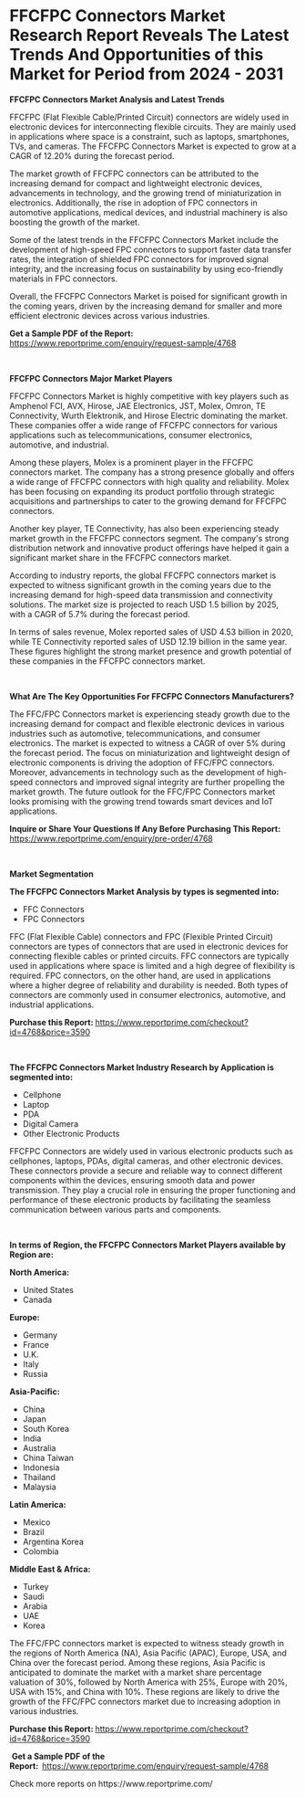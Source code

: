 <p><h1>FFCFPC Connectors Market Research Report Reveals The Latest Trends And Opportunities of this Market for Period from 2024 - 2031</h1></p><p><strong>FFCFPC Connectors Market Analysis and Latest Trends</strong></p>
<p><p>FFCFPC (Flat Flexible Cable/Printed Circuit) connectors are widely used in electronic devices for interconnecting flexible circuits. They are mainly used in applications where space is a constraint, such as laptops, smartphones, TVs, and cameras. The FFCFPC Connectors Market is expected to grow at a CAGR of 12.20% during the forecast period.</p><p>The market growth of FFCFPC connectors can be attributed to the increasing demand for compact and lightweight electronic devices, advancements in technology, and the growing trend of miniaturization in electronics. Additionally, the rise in adoption of FPC connectors in automotive applications, medical devices, and industrial machinery is also boosting the growth of the market.</p><p>Some of the latest trends in the FFCFPC Connectors Market include the development of high-speed FPC connectors to support faster data transfer rates, the integration of shielded FPC connectors for improved signal integrity, and the increasing focus on sustainability by using eco-friendly materials in FPC connectors.</p><p>Overall, the FFCFPC Connectors Market is poised for significant growth in the coming years, driven by the increasing demand for smaller and more efficient electronic devices across various industries.</p></p>
<p><strong>Get a Sample PDF of the Report:&nbsp;</strong> <a href="https://www.reportprime.com/enquiry/request-sample/4768">https://www.reportprime.com/enquiry/request-sample/4768</a></p>
<p>&nbsp;</p>
<p><strong>FFCFPC Connectors Major Market Players</strong></p>
<p><p>FFCFPC Connectors Market is highly competitive with key players such as Amphenol FCI, AVX, Hirose, JAE Electronics, JST, Molex, Omron, TE Connectivity, Wurth Elektronik, and Hirose Electric dominating the market. These companies offer a wide range of FFCFPC connectors for various applications such as telecommunications, consumer electronics, automotive, and industrial.</p><p>Among these players, Molex is a prominent player in the FFCFPC connectors market. The company has a strong presence globally and offers a wide range of FFCFPC connectors with high quality and reliability. Molex has been focusing on expanding its product portfolio through strategic acquisitions and partnerships to cater to the growing demand for FFCFPC connectors.</p><p>Another key player, TE Connectivity, has also been experiencing steady market growth in the FFCFPC connectors segment. The company's strong distribution network and innovative product offerings have helped it gain a significant market share in the FFCFPC connectors market.</p><p>According to industry reports, the global FFCFPC connectors market is expected to witness significant growth in the coming years due to the increasing demand for high-speed data transmission and connectivity solutions. The market size is projected to reach USD 1.5 billion by 2025, with a CAGR of 5.7% during the forecast period.</p><p>In terms of sales revenue, Molex reported sales of USD 4.53 billion in 2020, while TE Connectivity reported sales of USD 12.19 billion in the same year. These figures highlight the strong market presence and growth potential of these companies in the FFCFPC connectors market.</p></p>
<p>&nbsp;</p>
<p><strong>What Are The Key Opportunities For FFCFPC Connectors Manufacturers?</strong></p>
<p><p>The FFC/FPC Connectors market is experiencing steady growth due to the increasing demand for compact and flexible electronic devices in various industries such as automotive, telecommunications, and consumer electronics. The market is expected to witness a CAGR of over 5% during the forecast period. The focus on miniaturization and lightweight design of electronic components is driving the adoption of FFC/FPC connectors. Moreover, advancements in technology such as the development of high-speed connectors and improved signal integrity are further propelling the market growth. The future outlook for the FFC/FPC Connectors market looks promising with the growing trend towards smart devices and IoT applications.</p></p>
<p><strong>Inquire or Share Your Questions If Any Before Purchasing This Report:</strong> <a href="https://www.reportprime.com/enquiry/pre-order/4768">https://www.reportprime.com/enquiry/pre-order/4768</a></p>
<p>&nbsp;</p>
<p><strong>Market Segmentation</strong></p>
<p><strong>The FFCFPC Connectors Market Analysis by types is segmented into:</strong></p>
<p><ul><li>FFC Connectors</li><li>FPC Connectors</li></ul></p>
<p><p>FFC (Flat Flexible Cable) connectors and FPC (Flexible Printed Circuit) connectors are types of connectors that are used in electronic devices for connecting flexible cables or printed circuits. FFC connectors are typically used in applications where space is limited and a high degree of flexibility is required. FPC connectors, on the other hand, are used in applications where a higher degree of reliability and durability is needed. Both types of connectors are commonly used in consumer electronics, automotive, and industrial applications.</p></p>
<p><strong>Purchase this Report:&nbsp;</strong><a href="https://www.reportprime.com/checkout?id=4768&price=3590">https://www.reportprime.com/checkout?id=4768&price=3590</a></p>
<p>&nbsp;</p>
<p><strong>The FFCFPC Connectors Market Industry Research by Application is segmented into:</strong></p>
<p><ul><li>Cellphone</li><li>Laptop</li><li>PDA</li><li>Digital Camera</li><li>Other Electronic Products</li></ul></p>
<p><p>FFCFPC Connectors are widely used in various electronic products such as cellphones, laptops, PDAs, digital cameras, and other electronic devices. These connectors provide a secure and reliable way to connect different components within the devices, ensuring smooth data and power transmission. They play a crucial role in ensuring the proper functioning and performance of these electronic products by facilitating the seamless communication between various parts and components.</p></p>
<p>&nbsp;</p>
<p><strong>In terms of Region, the FFCFPC Connectors Market Players available by Region are:</strong></p>
<p>
    <p> <strong> North America: </strong>
        <ul>
            <li>United States</li>
            <li>Canada</li>
        </ul>
        </p> 
    <p> <strong> Europe: </strong>
        <ul>
            <li>Germany</li>
            <li>France</li>
            <li>U.K.</li>
            <li>Italy</li>
            <li>Russia</li>
        </ul>
        </p> 
    <p> <strong> Asia-Pacific: </strong>
        <ul>
            <li>China</li>
            <li>Japan</li>
            <li>South Korea</li>
            <li>India</li>
            <li>Australia</li>
            <li>China Taiwan</li>
            <li>Indonesia</li>
            <li>Thailand</li>
            <li>Malaysia</li>
        </ul>
        </p> 
    <p> <strong> Latin America: </strong>
        <ul>
            <li>Mexico</li>
            <li>Brazil</li>
            <li>Argentina Korea</li>
            <li>Colombia</li>
        </ul>
        </p> 
    <p> <strong> Middle East & Africa: </strong>
        <ul>
            <li>Turkey</li>
            <li>Saudi</li>
            <li>Arabia</li>
            <li>UAE</li>
            <li>Korea</li>
        </ul>
    </p>
    </p>
<p><p>The FFC/FPC connectors market is expected to witness steady growth in the regions of North America (NA), Asia Pacific (APAC), Europe, USA, and China over the forecast period. Among these regions, Asia Pacific is anticipated to dominate the market with a market share percentage valuation of 30%, followed by North America with 25%, Europe with 20%, USA with 15%, and China with 10%. These regions are likely to drive the growth of the FFC/FPC connectors market due to increasing adoption in various industries.</p></p>
<p><strong>Purchase this Report: </strong><a href="https://www.reportprime.com/checkout?id=4768&price=3590">https://www.reportprime.com/checkout?id=4768&price=3590</a></p>
<p>&nbsp;<strong>Get a Sample PDF of the Report:&nbsp;&nbsp;</strong><a href="https://www.reportprime.com/enquiry/request-sample/4768">https://www.reportprime.com/enquiry/request-sample/4768</a></p>
<p><strong></strong></p>
<p>Check more reports on https://www.reportprime.com/</p>